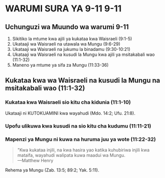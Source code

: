# WARUMI SURA YA 9-11 9-11

## Uchunguzi wa Muundo wa warumi 9-11

1. Sikitiko la mtume kwa ajili ya kukataa kwa Waisraeli (9:1-5)
2. Ukataaji wa Waisraeli na utawala wa Mungu (9:6-29)
3. Ukataaji wa Waisraeli na jukumu la binadamu (9:30-10:21)
4. Ukataaji wa Waisraeli na kusudi la Mungu kwa ajili ya msitakabali wao (11:1-32)
5. Maneno ya mtume ya sifa za Mungu (11:33-36)

## Kukataa kwa wa Waisraeli na kusudi la Mungu na msitakabali wao (11:1-32)

### Kukataa kwa Waisraeli sio kitu cha kidunia (11:1-10)

Ukataaji ni KUTOKUAMINI kwa wayahudi (Mdo. 14:2; Ufu. 21:8).

### Upofu ulikuwa kwa kusudi na sio kitu cha kudumu (11:11-21)

### Mapenzi ya Mungu ni kuwa na huruma juu ya wote (11:22-32)

> "Kwa kukataa injili, na kwa hasira yao katika kuhubiriwa injili kwa mataifa, wayahudi walipata kuwa maadui wa Mungu.  
> —Matthew Henry

Rehema ya Mungu (Zab. 13:5; 89:2; Yak. 5:11).
